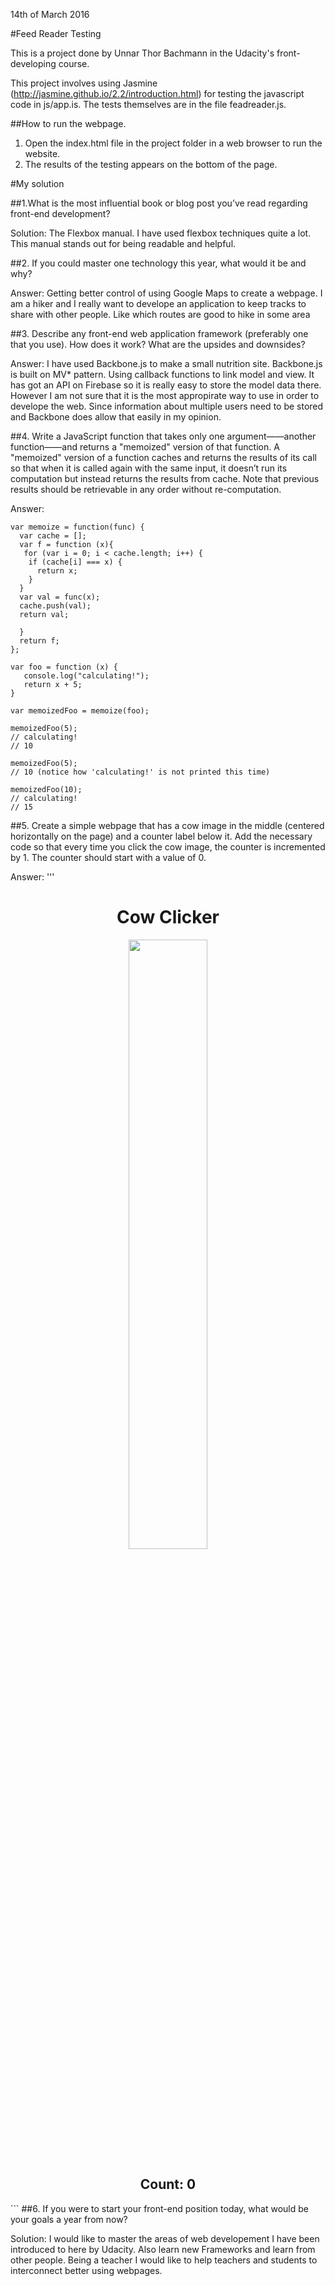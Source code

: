 14th of March 2016

#Feed Reader Testing

This is a project done by Unnar Thor Bachmann in the Udacity's front-developing course.

This project involves using Jasmine (http://jasmine.github.io/2.2/introduction.html) for testing the javascript code in js/app.is. The tests themselves are in the file feadreader.js. 

##How to run the webpage.

1. Open the index.html file in the project folder in a web browser to run the website.
2. The results of the testing appears on the bottom of the page.

#My solution

##1.What is the most influential book or blog post you’ve read regarding front-end development?

Solution: The Flexbox manual. I have used flexbox techniques quite a lot. This manual stands out for being readable and 
helpful. 

##2. If you could master one technology this year, what would it be and why?

Answer: Getting better control of using Google Maps to create a webpage. I am a hiker and I really want to develope an application to keep tracks to
share with other people. Like which routes are good to hike in some area

##3. Describe any front-end web application framework (preferably one that you use). How does it work? What are the upsides and downsides?

Answer: I have used Backbone.js to make a small nutrition site. Backbone.js is built on MV* pattern. Using callback functions to link model and view. It has got an API on Firebase so it is really easy to store the model data there. However I am not sure that it is the most appropirate way to use in order to develope the web. Since information about multiple users need to be stored and Backbone does allow that easily in my opinion.

##4. Write a JavaScript function that takes only one argument——another function——and returns a "memoized" version of that function. A "memoized" version of a function caches and returns the results of its call so that when it is called again with the same input, it doesn’t run its computation but instead returns the results from cache. Note that previous results should be retrievable in any order without re-computation.

Answer: 
```
var memoize = function(func) {
  var cache = [];
  var f = function (x){
   for (var i = 0; i < cache.length; i++) {
  	if (cache[i] === x) {
      return x;
  	}
  }
  var val = func(x);
  cache.push(val);
  return val;

  }
  return f;
};

var foo = function (x) {
   console.log("calculating!");
   return x + 5;
}

var memoizedFoo = memoize(foo);

memoizedFoo(5);
// calculating!
// 10

memoizedFoo(5);
// 10 (notice how 'calculating!' is not printed this time)

memoizedFoo(10);
// calculating!
// 15
```

##5. Create a simple webpage that has a cow image in the middle (centered horizontally on the page) and a counter label below it. Add the necessary code so that every time you click the cow image, the counter is incremented by 1. The counter should start with a value of 0.

  Answer:
  '''
  <html>
  <style>
  img {
  	width: 50%;
  }
  .container{
  	width: 100%;
  }
  </style>
  <body>
  <div class="container">
  <center>
  <h1> Cow Clicker </h1>
  <img src="https://upload.wikimedia.org/wikipedia/commons/2/21/Cow_cartoon_04.svg" id="mynd"> </img>
  <h2 id="counter"> Count: 0</h2>
  </center>
  <script>
  var count = 0;
  var ku = document.getElementById('mynd');

  // adding event listener
  ku.addEventListener('click',function() {
      count++;
      // Update the value of count.
      document.getElementById('counter').innerHTML = "Count: " + count + "";
      console.log(count);
  });
  </script>
  </body>
  </html>
  ```
##6. If you were to start your front-end position today, what would be your goals a year from now?

Solution: I would like to master the areas of web developement I have been introduced to here by Udacity. Also learn new Frameworks and learn from other people.
Being a teacher I would like to help teachers and students to interconnect better using webpages.

